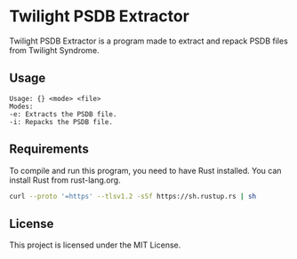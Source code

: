 # Twilight PSDB Extractor

Twilight PSDB Extractor is a program made to extract and repack PSDB files from Twilight Syndrome.

## Usage
```
Usage: {} <mode> <file>
Modes:
-e: Extracts the PSDB file.
-i: Repacks the PSDB file.
```

## Requirements
To compile and run this program, you need to have Rust installed. You can install Rust from rust-lang.org.

```sh
curl --proto '=https' --tlsv1.2 -sSf https://sh.rustup.rs | sh
```

## License
This project is licensed under the MIT License.
